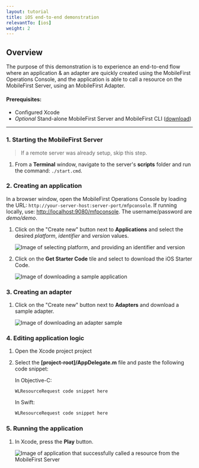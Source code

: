 ```yaml
---
layout: tutorial
title: iOS end-to-end demonstration
relevantTo: [ios]
weight: 2
---
```

## Overview
The purpose of this demonstration is to experience an end-to-end flow where an application &amp; an adapter are quickly created using the MobileFirst Operations Console, and the application is able to call a resource on the MobileFirst Server, using an MobileFirst Adapter.

#### Prerequisites:

* Configured Xcode
* *Optional* Stand-alone MobileFirst Server and MobileFirst CLI ([download]({{site.baseurl}}/downloads))

<hr> 

### 1. Starting the MobileFirst Server

> If a remote server was already setup, skip this step.

1. From a **Terminal** window, navigate to the server's **scripts** folder and run the command: <code>./start.cmd</code>.

### 2. Creating an application

In a browser window, open the MobileFirst Operations Console by loading the URL: <code>http://your-server-host:server-port/mfpconsole</code>. If running locally, use: [http://localhost:9080/mfpconsole](http://localhost:9080/mfpconsole). The username/password are *demo/demo*.
 
1. Click on the "Create new" button next to **Applications** and select the desired *platform*, *identifier* and *version* values.

    ![Image of selecting platform, and providing an identifier and version](create-an-application.png)
 
2. Click on the **Get Starter Code** tile and select to download the iOS Starter Code.

    ![Image of downloading a sample application](download-sample-application.png)

### 3. Creating an adapter

1. Click on the "Create new" button next to **Adapters** and download a sample adapter.

    ![Image of downloading an adapter sample](create-an-adapter.png)
 
### 4. Editing application logic

1. Open the Xcode project project

2. Select the **[project-root]/AppDelegate.m** file and paste the following code snippet:

    In Objective-C:

    ```objc
    WLResourceRequest code snippet here
    ```
    
    In Swift:
    
    ```swift
    WLResourceRequest code snippet here
    ```

### 5. Running the application

1. In Xcode, press the **Play** button.

    ![Image of application that successfully called a resource from the MobileFirst Server ]()


